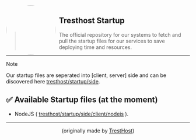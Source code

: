<img width="135" height="135" align="left" style="float: left; margin: 0 10px 0 0; border-radius: 50%;" src="https://cdn.discordapp.com/attachments/971049189377179718/1156077198688653352/image_1.png">

## Tresthost Startup

> The official repository for our systems to fetch and pull the startup files for our services to save deploying time and resources.

---

> [!NOTE]
> Our startup files are seperated into [client, server] side and can be discovered here [tresthost/startup/side](https://github.com/tresthost/startup/tree/main/side).

## ✅ Available Startup files (at the moment)
* NodeJS ( [tresthost/startup/side/client/nodejs](https://github.com/tresthost/startup/blob/main/side/client/nodejs/startup.sh) ).
---

<p align="center">(originally made by <a href="https://github.com/tresthost">TrestHost</a>)</p>
